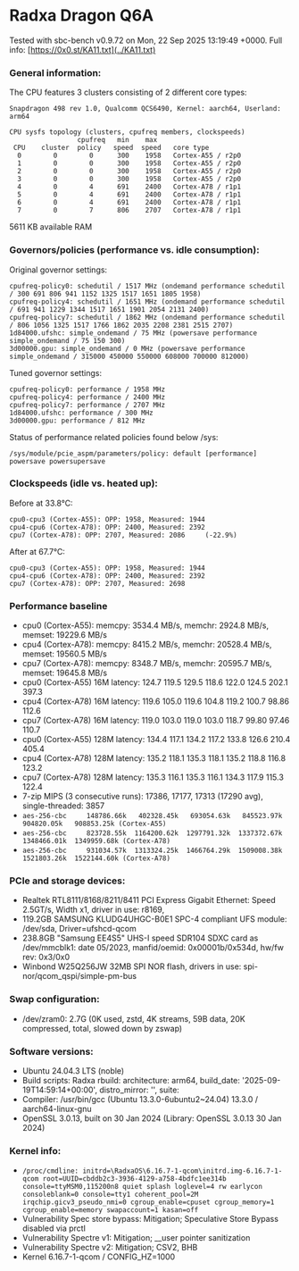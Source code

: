 # Radxa Dragon Q6A

Tested with sbc-bench v0.9.72 on Mon, 22 Sep 2025 13:19:49 +0000. Full info: [https://0x0.st/KA11.txt](../KA11.txt)

### General information:

The CPU features 3 clusters consisting of 2 different core types:

    Snapdragon 498 rev 1.0, Qualcomm QCS6490, Kernel: aarch64, Userland: arm64
    
    CPU sysfs topology (clusters, cpufreq members, clockspeeds)
                     cpufreq   min    max
     CPU    cluster  policy   speed  speed   core type
      0        0        0      300    1958   Cortex-A55 / r2p0
      1        0        0      300    1958   Cortex-A55 / r2p0
      2        0        0      300    1958   Cortex-A55 / r2p0
      3        0        0      300    1958   Cortex-A55 / r2p0
      4        0        4      691    2400   Cortex-A78 / r1p1
      5        0        4      691    2400   Cortex-A78 / r1p1
      6        0        4      691    2400   Cortex-A78 / r1p1
      7        0        7      806    2707   Cortex-A78 / r1p1

5611 KB available RAM

### Governors/policies (performance vs. idle consumption):

Original governor settings:

    cpufreq-policy0: schedutil / 1517 MHz (ondemand performance schedutil / 300 691 806 941 1152 1325 1517 1651 1805 1958)
    cpufreq-policy4: schedutil / 1651 MHz (ondemand performance schedutil / 691 941 1229 1344 1517 1651 1901 2054 2131 2400)
    cpufreq-policy7: schedutil / 1862 MHz (ondemand performance schedutil / 806 1056 1325 1517 1766 1862 2035 2208 2381 2515 2707)
    1d84000.ufshc: simple_ondemand / 75 MHz (powersave performance simple_ondemand / 75 150 300)
    3d00000.gpu: simple_ondemand / 0 MHz (powersave performance simple_ondemand / 315000 450000 550000 608000 700000 812000)

Tuned governor settings:

    cpufreq-policy0: performance / 1958 MHz
    cpufreq-policy4: performance / 2400 MHz
    cpufreq-policy7: performance / 2707 MHz
    1d84000.ufshc: performance / 300 MHz
    3d00000.gpu: performance / 812 MHz

Status of performance related policies found below /sys:

    /sys/module/pcie_aspm/parameters/policy: default [performance] powersave powersupersave

### Clockspeeds (idle vs. heated up):

Before at 33.8°C:

    cpu0-cpu3 (Cortex-A55): OPP: 1958, Measured: 1944 
    cpu4-cpu6 (Cortex-A78): OPP: 2400, Measured: 2392 
    cpu7 (Cortex-A78): OPP: 2707, Measured: 2086     (-22.9%)

After at 67.7°C:

    cpu0-cpu3 (Cortex-A55): OPP: 1958, Measured: 1944 
    cpu4-cpu6 (Cortex-A78): OPP: 2400, Measured: 2392 
    cpu7 (Cortex-A78): OPP: 2707, Measured: 2698 

### Performance baseline

  * cpu0 (Cortex-A55): memcpy: 3534.4 MB/s, memchr: 2924.8 MB/s, memset: 19229.6 MB/s
  * cpu4 (Cortex-A78): memcpy: 8415.2 MB/s, memchr: 20528.4 MB/s, memset: 19560.5 MB/s
  * cpu7 (Cortex-A78): memcpy: 8348.7 MB/s, memchr: 20595.7 MB/s, memset: 19645.8 MB/s
  * cpu0 (Cortex-A55) 16M latency: 124.7 119.5 129.5 118.6 122.0 124.5 202.1 397.3 
  * cpu4 (Cortex-A78) 16M latency: 119.6 105.0 119.6 104.8 119.2 100.7 98.86 112.6 
  * cpu7 (Cortex-A78) 16M latency: 119.0 103.0 119.0 103.0 118.7 99.80 97.46 110.7 
  * cpu0 (Cortex-A55) 128M latency: 134.4 117.1 134.2 117.2 133.8 126.6 210.4 405.4 
  * cpu4 (Cortex-A78) 128M latency: 135.2 118.1 135.3 118.1 135.2 118.8 116.8 123.2 
  * cpu7 (Cortex-A78) 128M latency: 135.3 116.1 135.3 116.1 134.3 117.9 115.3 122.4 
  * 7-zip MIPS (3 consecutive runs): 17386, 17177, 17313 (17290 avg), single-threaded: 3857
  * `aes-256-cbc     148786.66k   402328.45k   693054.63k   845523.97k   904820.05k   908853.25k (Cortex-A55)`
  * `aes-256-cbc     823728.55k  1164200.62k  1297791.32k  1337372.67k  1348466.01k  1349959.68k (Cortex-A78)`
  * `aes-256-cbc     931034.57k  1313324.25k  1466764.29k  1509008.38k  1521803.26k  1522144.60k (Cortex-A78)`

### PCIe and storage devices:

  * Realtek RTL8111/8168/8211/8411 PCI Express Gigabit Ethernet: Speed 2.5GT/s, Width x1, driver in use: r8169, 
  * 119.2GB SAMSUNG KLUDG4UHGC-B0E1 SPC-4 compliant UFS module: /dev/sda, Driver=ufshcd-qcom
  * 238.8GB "Samsung EE4S5" UHS-I speed SDR104 SDXC card as /dev/mmcblk1: date 05/2023, manfid/oemid: 0x00001b/0x534d, hw/fw rev: 0x3/0x0
  * Winbond W25Q256JW 32MB SPI NOR flash, drivers in use: spi-nor/qcom_qspi/simple-pm-bus

### Swap configuration:

  * /dev/zram0: 2.7G (0K used, zstd, 4K streams, 59B data, 20K compressed,  total, slowed down by zswap)

### Software versions:

  * Ubuntu 24.04.3 LTS (noble)
  * Build scripts: Radxa rbuild: architecture: arm64, build_date: '2025-09-19T14:59:14+00:00', distro_mirror: '', suite: 
  * Compiler: /usr/bin/gcc (Ubuntu 13.3.0-6ubuntu2~24.04) 13.3.0 / aarch64-linux-gnu
  * OpenSSL 3.0.13, built on 30 Jan 2024 (Library: OpenSSL 3.0.13 30 Jan 2024)    

### Kernel info:

  * `/proc/cmdline: initrd=\RadxaOS\6.16.7-1-qcom\initrd.img-6.16.7-1-qcom root=UUID=cbddb2c3-3936-4129-a758-4bdfc1ee314b console=ttyMSM0,115200n8 quiet splash loglevel=4 rw earlycon consoleblank=0 console=tty1 coherent_pool=2M irqchip.gicv3_pseudo_nmi=0 cgroup_enable=cpuset cgroup_memory=1 cgroup_enable=memory swapaccount=1 kasan=off`
  * Vulnerability Spec store bypass:         Mitigation; Speculative Store Bypass disabled via prctl
  * Vulnerability Spectre v1:                Mitigation; __user pointer sanitization
  * Vulnerability Spectre v2:                Mitigation; CSV2, BHB
  * Kernel 6.16.7-1-qcom / CONFIG_HZ=1000